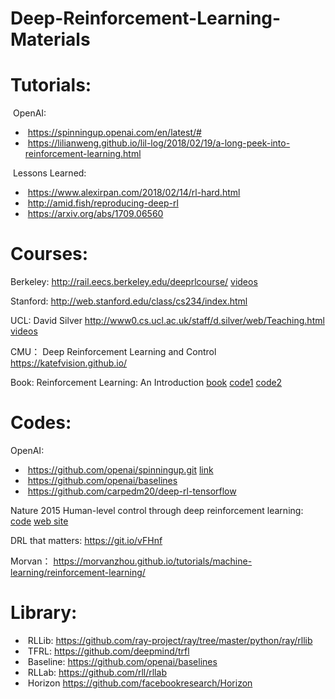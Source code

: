 # Deep-Reinforcement-Learning-Materials
# Tutorials:

​	OpenAI:

- ​    https://spinningup.openai.com/en/latest/#
- ​    https://lilianweng.github.io/lil-log/2018/02/19/a-long-peek-into-reinforcement-learning.html	

​	Lessons Learned:

- ​    https://www.alexirpan.com/2018/02/14/rl-hard.html
- ​    http://amid.fish/reproducing-deep-rl
- ​    https://arxiv.org/abs/1709.06560

# Courses:

Berkeley:
          http://rail.eecs.berkeley.edu/deeprlcourse/ [videos](https://www.youtube.com/watch?v=opaBjK4TfLc&list=PLkFD6_40KJIxJMR-j5A1mkxK26gh_qg37&index=25)

Stanford:
        http://web.stanford.edu/class/cs234/index.html

UCL:
        David Silver     http://www0.cs.ucl.ac.uk/staff/d.silver/web/Teaching.html [videos](   https://www.youtube.com/watch?v=2pWv7GOvuf0)

CMU：
        Deep Reinforcement Learning and Control 
        https://katefvision.github.io/

Book:
        Reinforcement Learning: An Introduction   [book](http://incompleteideas.net/book/RLbook2018.pdf )
 [code1](https://github.com/dennybritz/reinforcement-learning	) [code2](https://github.com/ShangtongZhang/reinforcement-learning-an-introduction 	)

# Codes:

OpenAI:
        

- ​	    https://github.com/openai/spinningup.git [link](https://spinningup.openai.com/en/latest/index.html)
- ​        https://github.com/openai/baselines
- ​		https://github.com/carpedm20/deep-rl-tensorflow

Nature 2015 Human-level control through deep reinforcement learning:  [code]( https://github.com/devsisters/DQN-tensorflow.git) [web site](https://sites.google.com/a/deepmind.com/dqn/)

DRL that matters: https://git.io/vFHnf

Morvan：
       https://morvanzhou.github.io/tutorials/machine-learning/reinforcement-learning/

# Library:

- ​    RLLib: https://github.com/ray-project/ray/tree/master/python/ray/rllib
- ​    TFRL: https://github.com/deepmind/trfl
- ​    Baseline: https://github.com/openai/baselines
- ​    RLLab: https://github.com/rll/rllab
- ​    Horizon https://github.com/facebookresearch/Horizon


